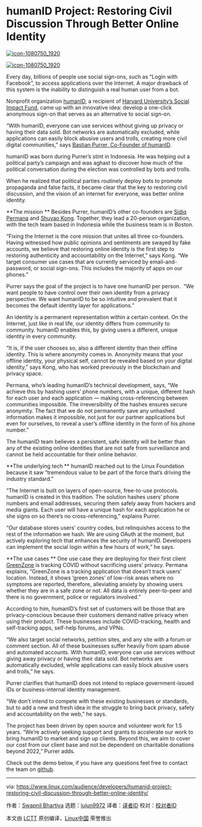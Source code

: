 [#]: collector: (lujun9972)
[#]: translator: ( )
[#]: reviewer: ( )
[#]: publisher: ( )
[#]: url: ( )
[#]: subject: (humanID Project: Restoring Civil Discussion Through Better Online Identity)
[#]: via: (https://www.linux.com/audience/developers/humanid-project-restoring-civil-discussion-through-better-online-identity/)
[#]: author: (Swapnil Bhartiya https://www.linux.com/author/swapnil/)

humanID Project: Restoring Civil Discussion Through Better Online Identity
======

[![][1]][2]

[![][1]][2]

Every day, billions of people use social sign-ons, such as “Login with Facebook”, to access applications over the Internet. A major drawback of this system is the inability to distinguish a real human user from a bot.

Nonprofit organization [humanID][3], a recipient of [Harvard University’s Social Impact Fund][4], came up with an innovative idea: develop a one-click anonymous sign-on that serves as an alternative to social sign-on.

“With humanID, everyone can use services without giving up privacy or having their data sold. Bot networks are automatically excluded, while applications can easily block abusive users and trolls, creating more civil digital communities,” says [Bastian Purrer, Co-Founder of humanID][5].

humanID was born during Purrer’s stint in Indonesia. He was helping out a political party’s campaign and was aghast to discover how much of the political conversation during the election was controlled by bots and trolls.

When he realized that political parties routinely deploy bots to promote propaganda and false facts, it became clear that the key to restoring civil discussion, and the vision of an internet for everyone, was better online identity.

**The mission
** Besides Purrer, humanID’s other co-founders are [Sidiq Permana][6] and [Shuyao Kong][7]. Together, they lead a 20-person organization, with the tech team based in Indonesia while the business team is in Boston.

“Fixing the Internet is the core mission that unites all three co-founders. Having witnessed how public opinions and sentiments are swayed by fake accounts, we believe that restoring online identity is the first step to restoring authenticity and accountability on the Internet,” says Kong. “We target consumer use cases that are currently serviced by email-and- password, or social sign-ons. This includes the majority of apps on our phones.”

Purrer says the goal of the project is to have one humanID per person.  “We want people to have control over their own identity from a privacy perspective. We want humanID to be so intuitive and prevalent that it becomes the default identity layer for applications.”

An identity is a permanent representation within a certain context. On the Internet, just like in real life, our identity differs from community to community. humanID enables this, by giving users a different, unique identity in every community.

“It is, if the user chooses so, also a different identity than their offline identity. This is where anonymity comes in. Anonymity means that your offline identity, your physical self, cannot be revealed based on your digital identity,” says Kong, who has worked previously in the blockchain and privacy space.

Permana, who’s leading humanID’s technical development, says, “We achieve this by hashing users’ phone numbers, with a unique, different hash for each user and each application — making cross-referencing between communities impossible. The irreversibility of the hashes ensures secure anonymity. The fact that we do not permanently save any unhashed information makes it impossible, not just for our partner applications but even for ourselves, to reveal a user’s offline identity in the form of his phone number.”

The humanID team believes a persistent, safe identity will be better than any of the existing online identities that are not safe from surveillance and cannot be held accountable for their online behavior.

**The underlying tech
** humanID reached out to the Linux Foundation because it saw “tremendous value to be part of the force that’s driving the industry standard.”

“The Internet is built on layers of open-source, free-to-use protocols. humanID is created in this tradition. The solution hashes users’ phone numbers and email addresses, securing them safely away from hackers and media giants. Each user will have a unique hash for each application he or she signs on so there’s no cross-referencing,” explains Purrer.

“Our database stores users’ country codes, but relinquishes access to the rest of the information we hash. We are using OAuth at the moment, but actively exploring tech that enhances the security of humanID. Developers can implement the social login within a few hours of work,” he says.

**The use cases
** One use case they are deploying for their first client [GreenZone][8] is tracking COVID without sacrificing users’ privacy. Permana explains, “GreenZone is a tracking application that doesn’t track users’ location. Instead, it shows ‘green zones’ of low-risk areas where no symptoms are reported, therefore, alleviating anxiety by showing users whether they are in a safe zone or not. All data is entirely peer-to-peer and there is no government, police or regulators involved.”

According to him, humanID’s first set of customers will be those that are privacy-conscious because their customers demand native privacy when using their product. These businesses include COVID-tracking, health and self-tracking apps, self-help forums, and VPNs.

“We also target social networks, petition sites, and any site with a forum or comment section. All of these businesses suffer heavily from spam abuse and automated accounts. With humanID, everyone can use services without giving away privacy or having their data sold. Bot networks are automatically excluded, while applications can easily block abusive users and trolls,” he says.

Purrer clarifies that humanID does not intend to replace government-issued IDs or business-internal identity management.

“We don’t intend to compete with these existing businesses or standards, but to add a new and fresh idea in the struggle to bring back privacy, safety and accountability on the web,” he says.

The project has been driven by open source and volunteer work for 1.5 years. “We’re actively seeking support and grants to accelerate our work to bring humanID to market and sign up clients. Beyond this, we aim to cover our cost from our client base and not be dependent on charitable donations beyond 2022,” Purrer adds.

Check out the demo below, if you have any questions feel free to contact the team on [github][9].

--------------------------------------------------------------------------------

via: https://www.linux.com/audience/developers/humanid-project-restoring-civil-discussion-through-better-online-identity/

作者：[Swapnil Bhartiya][a]
选题：[lujun9972][b]
译者：[译者ID](https://github.com/译者ID)
校对：[校对者ID](https://github.com/校对者ID)

本文由 [LCTT](https://github.com/LCTT/TranslateProject) 原创编译，[Linux中国](https://linux.cn/) 荣誉推出

[a]: https://www.linux.com/author/swapnil/
[b]: https://github.com/lujun9972
[1]: https://www.linux.com/wp-content/uploads/2020/06/icon-1080750_1920-1068x1068.png (icon-1080750_1920)
[2]: https://www.linux.com/wp-content/uploads/2020/06/icon-1080750_1920.png
[3]: https://www.human-id.org/
[4]: https://innovationlabs.harvard.edu/social-impact-fellowship-fund/#:~:text=What%20is%20the%20social%20impact,five%20years%2C%20beginning%20in%202019.
[5]: https://www.linkedin.com/in/bastianpurrer/
[6]: https://www.linkedin.com/in/sidiqpermana/
[7]: https://www.linkedin.com/in/shuyao-kong/
[8]: https://greenzone.live/beta/
[9]: https://github.com/bluenumberfoundation
